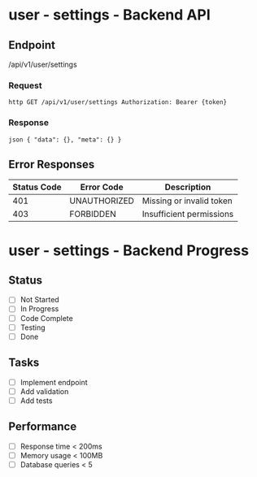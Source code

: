 # user - settings - Backend API

## Endpoint

/api/v1/user/settings

### Request

`http
GET /api/v1/user/settings
Authorization: Bearer {token}
`

### Response

`json
{
  "data": {},
  "meta": {}
}
`

## Error Responses

| Status Code | Error Code   | Description              |
| ----------- | ------------ | ------------------------ |
| 401         | UNAUTHORIZED | Missing or invalid token |
| 403         | FORBIDDEN    | Insufficient permissions |

# user - settings - Backend Progress

## Status

- [ ] Not Started
- [ ] In Progress
- [ ] Code Complete
- [ ] Testing
- [ ] Done

## Tasks

- [ ] Implement endpoint
- [ ] Add validation
- [ ] Add tests

## Performance

- [ ] Response time < 200ms
- [ ] Memory usage < 100MB
- [ ] Database queries < 5
